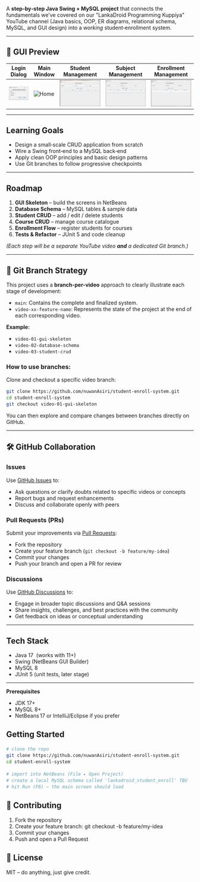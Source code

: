 A **step‑by‑step Java Swing + MySQL project** that connects the fundamentals we’ve covered on our "LankaDroid Programming Kuppiya" YouTube channel (Java basics, OOP, ER diagrams, relational schema, MySQL, and GUI design) into a *working* student‑enrollment system.

---

## 📸 GUI Preview

| Login Dialog | Main Window | Student Management | Subject Management | Enrollment Management |
|--------------|-------------|--------------------|--------------------|-----------------------|
| ![Login](docs/screenshots/login.png) | ![Home](docs/screenshots/home.png) | ![Student Management](docs/screenshots/student-management.png) | ![Subject Management](docs/screenshots/subject-management.png) | ![Enrollment Management](docs/screenshots/enrollment-management.png) |

---


## Learning Goals

* Design a small‑scale CRUD application from scratch  
* Wire a Swing front‑end to a MySQL back‑end  
* Apply clean OOP principles and basic design patterns  
* Use Git branches to follow progressive checkpoints

---

## Roadmap

1. **GUI Skeleton** – build the screens in NetBeans  
2. **Database Schema** – MySQL tables & sample data  
3. **Student CRUD** – add / edit / delete students  
4. **Course CRUD** – manage course catalogue  
5. **Enrollment Flow** – register students for courses  
6. **Tests & Refactor** – JUnit 5 and code cleanup  

*(Each step will be a separate YouTube video **and** a dedicated Git branch.)*

---

## 📁 Git Branch Strategy

This project uses a **branch-per-video** approach to clearly illustrate each stage of development:

* `main`: Contains the complete and finalized system.
* `video-xx-feature-name`: Represents the state of the project at the end of each corresponding video.

**Example:**

* `video-01-gui-skeleton`
* `video-02-database-schema`
* `video-03-student-crud`

### How to use branches:

Clone and checkout a specific video branch:

```bash
git clone https://github.com/nuwanAsiri/student-enroll-system.git
cd student-enroll-system
git checkout video-01-gui-skeleton
```

You can then explore and compare changes between branches directly on GitHub.

---

## 🛠 GitHub Collaboration

### Issues

Use [GitHub Issues](https://github.com/nuwanAsiri/student-enroll-system/issues) to:

* Ask questions or clarify doubts related to specific videos or concepts
* Report bugs and request enhancements
* Discuss and collaborate openly with peers

### Pull Requests (PRs)

Submit your improvements via [Pull Requests](https://github.com/nuwanAsiri/student-enroll-system/pulls):

* Fork the repository
* Create your feature branch (`git checkout -b feature/my-idea`)
* Commit your changes
* Push your branch and open a PR for review

### Discussions

Use [GitHub Discussions](https://github.com/nuwanAsiri/student-enroll-system/discussions) to:

* Engage in broader topic discussions and Q\&A sessions
* Share insights, challenges, and best practices with the community
* Get feedback on ideas or conceptual understanding

---


## Tech Stack

* Java 17  (works with 11+)  
* Swing (NetBeans GUI Builder)  
* MySQL 8  
* JUnit 5 (unit tests, later stage)

---

**Prerequisites**
* JDK 17+
* MySQL 8+
* NetBeans 17 or IntelliJ/Eclipse if you prefer

## Getting Started

```bash
# clone the repo
git clone https://github.com/nuwanAsiri/student-enroll-system.git
cd student-enroll-system

# import into NetBeans (File ▸ Open Project)
# create a local MySQL schema called 'lankadroid_student_enroll' TBU
# hit Run (F6) – the main screen should load
```
## 🤝 Contributing

1. Fork the repository
2. Create your feature branch: git checkout -b feature/my-idea
3. Commit your changes
4. Push and open a Pull Request

## 📜 License
MIT – do anything, just give credit.
